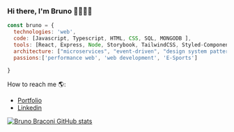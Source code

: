 ### Hi there, I'm Bruno 👋😁🐱‍👤

```javascript
const bruno = {
  technologies: 'web',
  code: [Javascript, Typescript, HTML, CSS, SQL, MONGODB ],
  tools: [React, Express, Node, Storybook, TailwindCSS, Styled-Components, NodeJS],
  architecture: ["microservices", "event-driven", "design system pattern"],
  passions:['performance web', 'web development', 'E-Sports']
 
}
```
How to reach me 🌎:

- [Portfolio](https://brunobraconi.vercel.app/)
- [Linkedin](https://www.linkedin.com/in/bruno-braconi-63a39714b/)

[![Bruno Braconi GitHub stats](https://github-readme-stats.vercel.app/api?username=brunorbraconi)](https://github.com/anuraghazra/github-readme-stats)

<!--
**brunorbraconi/brunorbraconi** is a ✨ _special_ ✨ repository because its `README.md` (this file) appears on your GitHub profile.

Here are some ideas to get you started:

- 🔭 I’m currently working on ...
- 🌱 I’m currently learning ...
- 👯 I’m looking to collaborate on ...
- 🤔 I’m looking for help with ...
- 💬 Ask me about ...
- 📫 How to reach me: ...
- 😄 Pronouns: ...
- ⚡ Fun fact: ...
-->
